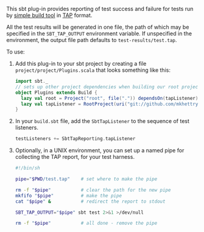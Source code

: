 This sbt plug-in provides reporting of test success and failure for tests run by
[simple build tool](https://github.com/harrah/xsbt)
in [TAP](http://search.cpan.org/perldoc?Test%3A%3AHarness%3A%3ATAP) format.

All the test results will be generated in one file, the path of which may be
specified in the `SBT_TAP_OUTPUT` environment variable.  If unspecified in the
environment, the output file path defaults to `test-results/test.tap`.

To use:

1. Add this plug-in to your sbt project by creating a file
   `project/project/Plugins.scala` that looks something like this:

   ```scala
   import sbt._
   // sets up other project dependencies when building our root project
   object Plugins extends Build {
     lazy val root = Project("root", file(".")) dependsOn(tapListener)
     lazy val tapListener = RootProject(uri("git://github.com/mkhettry/sbt-tap.git"))
   }
   ```

2. In your `build.sbt` file, add the `SbtTapListener` to the sequence of test
   listeners.

   ```scala
   testListeners += SbtTapReporting.tapListener
   ```

3. Optionally, in a UNIX environment, you can set up a named pipe for
   collecting the TAP report, for your test harness.

   ```sh
   #!/bin/sh

   pipe="$PWD/test.tap"    # set where to make the pipe

   rm -f "$pipe"           # clear the path for the new pipe
   mkfifo "$pipe"          # make the pipe
   cat "$pipe" &           # redirect the report to stdout

   SBT_TAP_OUTPUT="$pipe" sbt test 2>&1 >/dev/null

   rm -f "$pipe"           # all done - remove the pipe
   ```
